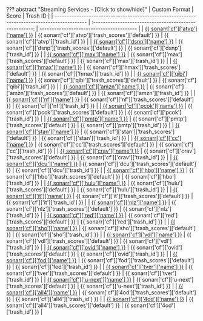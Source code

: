 ??? abstract "Streaming Services - [Click to show/hide]"
    | Custom Format                                                                               |                          Score                          | Trash ID                                 |
    | ------------------------------------------------------------------------------------------- | :-----------------------------------------------------: | ---------------------------------------- |
    | [{{ sonarr['cf']['atvp']['name'] }}](/Sonarr/sonarr-collection-of-custom-formats/#atvp)     |  {{ sonarr['cf']['atvp']['trash_scores']['default'] }}  | {{ sonarr['cf']['atvp']['trash_id'] }}   |
    | [{{ sonarr['cf']['dsnp']['name'] }}](/Sonarr/sonarr-collection-of-custom-formats/#dsnp)     |  {{ sonarr['cf']['dsnp']['trash_scores']['default'] }}  | {{ sonarr['cf']['dsnp']['trash_id'] }}   |
    | [{{ sonarr['cf']['max']['name'] }}](/Sonarr/sonarr-collection-of-custom-formats/#max)       |  {{ sonarr['cf']['max']['trash_scores']['default'] }}   | {{ sonarr['cf']['max']['trash_id'] }}    |
    | [{{ sonarr['cf']['hmax']['name'] }}](/Sonarr/sonarr-collection-of-custom-formats/#hmax)     |  {{ sonarr['cf']['hmax']['trash_scores']['default'] }}  | {{ sonarr['cf']['hmax']['trash_id'] }}   |
    | [{{ sonarr['cf']['qibi']['name'] }}](/Sonarr/sonarr-collection-of-custom-formats/#qibi)     |  {{ sonarr['cf']['qibi']['trash_scores']['default'] }}  | {{ sonarr['cf']['qibi']['trash_id'] }}   |
    | [{{ sonarr['cf']['amzn']['name'] }}](/Sonarr/sonarr-collection-of-custom-formats/#amzn)     |  {{ sonarr['cf']['amzn']['trash_scores']['default'] }}  | {{ sonarr['cf']['amzn']['trash_id'] }}   |
    | [{{ sonarr['cf']['nf']['name'] }}](/Sonarr/sonarr-collection-of-custom-formats/#nf)         |   {{ sonarr['cf']['nf']['trash_scores']['default'] }}   | {{ sonarr['cf']['nf']['trash_id'] }}     |
    | [{{ sonarr['cf']['pcok']['name'] }}](/Sonarr/sonarr-collection-of-custom-formats/#pcok)     |  {{ sonarr['cf']['pcok']['trash_scores']['default'] }}  | {{ sonarr['cf']['pcok']['trash_id'] }}   |
    | [{{ sonarr['cf']['pmtp']['name'] }}](/Sonarr/sonarr-collection-of-custom-formats/#pmtp)     |  {{ sonarr['cf']['pmtp']['trash_scores']['default'] }}  | {{ sonarr['cf']['pmtp']['trash_id'] }}   |
    | [{{ sonarr['cf']['stan']['name'] }}](/Sonarr/sonarr-collection-of-custom-formats/#stan)     |  {{ sonarr['cf']['stan']['trash_scores']['default'] }}  | {{ sonarr['cf']['stan']['trash_id'] }}   |
    | [{{ sonarr['cf']['cc']['name'] }}](/Sonarr/sonarr-collection-of-custom-formats/#cc)         |   {{ sonarr['cf']['cc']['trash_scores']['default'] }}   | {{ sonarr['cf']['cc']['trash_id'] }}     |
    | [{{ sonarr['cf']['crav']['name'] }}](/Sonarr/sonarr-collection-of-custom-formats/#crav)     |  {{ sonarr['cf']['crav']['trash_scores']['default'] }}  | {{ sonarr['cf']['crav']['trash_id'] }}   |
    | [{{ sonarr['cf']['dcu']['name'] }}](/Sonarr/sonarr-collection-of-custom-formats/#dcu)       |  {{ sonarr['cf']['dcu']['trash_scores']['default'] }}   | {{ sonarr['cf']['dcu']['trash_id'] }}    |
    | [{{ sonarr['cf']['hbo']['name'] }}](/Sonarr/sonarr-collection-of-custom-formats/#hbo)       |  {{ sonarr['cf']['hbo']['trash_scores']['default'] }}   | {{ sonarr['cf']['hbo']['trash_id'] }}    |
    | [{{ sonarr['cf']['hulu']['name'] }}](/Sonarr/sonarr-collection-of-custom-formats/#hulu)     |  {{ sonarr['cf']['hulu']['trash_scores']['default'] }}  | {{ sonarr['cf']['hulu']['trash_id'] }}   |
    | [{{ sonarr['cf']['it']['name'] }}](/Sonarr/sonarr-collection-of-custom-formats/#it)         |   {{ sonarr['cf']['it']['trash_scores']['default'] }}   | {{ sonarr['cf']['it']['trash_id'] }}     |
    | [{{ sonarr['cf']['nlz']['name'] }}](/Sonarr/sonarr-collection-of-custom-formats/#nlz)       |  {{ sonarr['cf']['nlz']['trash_scores']['default'] }}   | {{ sonarr['cf']['nlz']['trash_id'] }}    |
    | [{{ sonarr['cf']['red']['name'] }}](/Sonarr/sonarr-collection-of-custom-formats/#red)       |  {{ sonarr['cf']['red']['trash_scores']['default'] }}   | {{ sonarr['cf']['red']['trash_id'] }}    |
    | [{{ sonarr['cf']['sho']['name'] }}](/Sonarr/sonarr-collection-of-custom-formats/#sho)       |  {{ sonarr['cf']['sho']['trash_scores']['default'] }}   | {{ sonarr['cf']['sho']['trash_id'] }}    |
    | [{{ sonarr['cf']['vdl']['name'] }}](/Sonarr/sonarr-collection-of-custom-formats/#vdl)       |  {{ sonarr['cf']['vdl']['trash_scores']['default'] }}   | {{ sonarr['cf']['vdl']['trash_id'] }}    |
    | [{{ sonarr['cf']['ovid']['name'] }}](/Sonarr/sonarr-collection-of-custom-formats/#ovid)     |  {{ sonarr['cf']['ovid']['trash_scores']['default'] }}  | {{ sonarr['cf']['ovid']['trash_id'] }}   |
    | [{{ sonarr['cf']['fod']['name'] }}](/Sonarr/sonarr-collection-of-custom-formats/#fod)       |  {{ sonarr['cf']['fod']['trash_scores']['default'] }}   | {{ sonarr['cf']['fod']['trash_id'] }}    |
    | [{{ sonarr['cf']['tver']['name'] }}](/Sonarr/sonarr-collection-of-custom-formats/#tver)     |  {{ sonarr['cf']['tver']['trash_scores']['default'] }}  | {{ sonarr['cf']['tver']['trash_id'] }}   |
    | [{{ sonarr['cf']['u-next']['name'] }}](/Sonarr/sonarr-collection-of-custom-formats/#u-next) | {{ sonarr['cf']['u-next']['trash_scores']['default'] }} | {{ sonarr['cf']['u-next']['trash_id'] }} |
    | [{{ sonarr['cf']['all4']['name'] }}](/Sonarr/sonarr-collection-of-custom-formats/#all4)     |  {{ sonarr['cf']['4od']['trash_scores']['default'] }}   | {{ sonarr['cf']['all4']['trash_id'] }}   |
    | [{{ sonarr['cf']['4od']['name'] }}](/Sonarr/sonarr-collection-of-custom-formats/#4od)       |  {{ sonarr['cf']['all4']['trash_scores']['default'] }}  | {{ sonarr['cf']['4od']['trash_id'] }}    |
